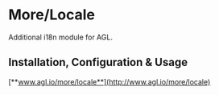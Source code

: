 More/Locale
===========

Additional i18n module for AGL.

## Installation, Configuration & Usage

[**www.agl.io/more/locale**](http://www.agl.io/more/locale)
